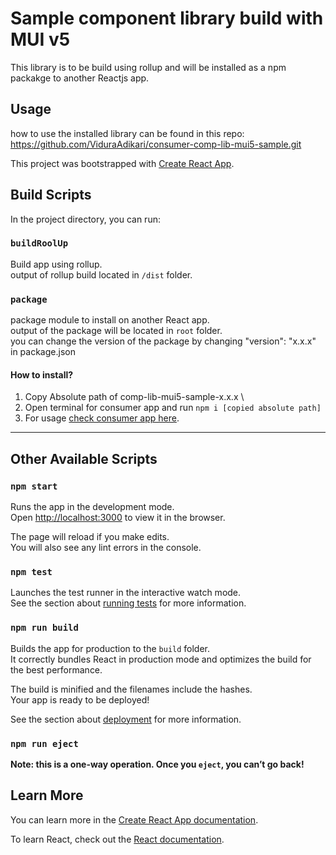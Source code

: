 # Sample component library build with MUI v5
This library is to be build using rollup and will be installed as a npm packakge to another Reactjs app.

## Usage 

how to use the installed library can be found in this repo:
https://github.com/ViduraAdikari/consumer-comp-lib-mui5-sample.git


This project was bootstrapped with [Create React App](https://github.com/facebook/create-react-app).

## Build Scripts

In the project directory, you can run:

### `buildRoolUp`

Build app using rollup.\
output of rollup build located in `/dist` folder.

### `package`

package module to install on another React app.\
output of the package will be located in `root` folder. \
you can change the version of the package by changing "version": "x.x.x" in package.json

#### How to install?
1. Copy Absolute path of comp-lib-mui5-sample-x.x.x \
2. Open terminal for consumer app and run `npm i [copied absolute path]`
3. For usage [check consumer app here](https://github.com/ViduraAdikari/consumer-comp-lib-mui5-sample.git).
---

## Other Available Scripts

### `npm start`

Runs the app in the development mode.\
Open [http://localhost:3000](http://localhost:3000) to view it in the browser.

The page will reload if you make edits.\
You will also see any lint errors in the console.

### `npm test`

Launches the test runner in the interactive watch mode.\
See the section about [running tests](https://facebook.github.io/create-react-app/docs/running-tests) for more information.

### `npm run build`

Builds the app for production to the `build` folder.\
It correctly bundles React in production mode and optimizes the build for the best performance.

The build is minified and the filenames include the hashes.\
Your app is ready to be deployed!

See the section about [deployment](https://facebook.github.io/create-react-app/docs/deployment) for more information.

### `npm run eject`

**Note: this is a one-way operation. Once you `eject`, you can’t go back!**

## Learn More

You can learn more in the [Create React App documentation](https://facebook.github.io/create-react-app/docs/getting-started).

To learn React, check out the [React documentation](https://reactjs.org/).
